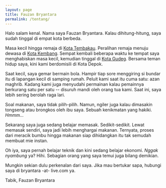 ```yaml
---
layout: page
title: Fauzan Bryantara
permalink: /tentang/
---
```


Halo salam kenal. Nama saya Fauzan Bryantara. Kalau dihitung-hitung, saya sudah tinggal di empat kota berbeda. 

Masa kecil hingga remaja di [Kota Tembakau](https://id.wikipedia.org/wiki/Temanggung). Peralihan remaja menuju dewasa di [Kota Kembang](https://id.wikipedia.org/wiki/Kota_Bandung). Sempat kembali beberapa waktu ke tempat saya menghabiskan masa kecil, kemudian tinggal di [Kota Gudeg](https://id.wikipedia.org/wiki/Kota_Yogyakarta). Bersama teman hidup saya, kini kami berdomisili di Kota Depok.

Saat kecil, saya gemar bermain bola. Hampir tiap sore menggiring si bundar itu di lapangan kecil di samping rumah. Peluit kami saat itu cuma satu: azan maghrib. Kadang kami juga menyudahi permainan kalau pemainnya berkurang satu per satu -- disuruh mandi oleh orang tua kami. Saat ini, saya lebih sering berolah raga lari.

Soal makanan, saya tidak pilih-pilih. Namun, ngiler juga kalau dimasakin tongseng atau brongkos oleh ibu saya. Sebuah kenikmatan yang hakiki. _Hmmm..._

Sekarang saya juga sedang belajar memasak. Sedikit-sedikit. Lewat memasak sendiri, saya jadi lebih menghargai makanan. Ternyata, proses dari meracik bumbu hingga makanan siap dihidangkan itu tak semudah membuat mie instan.

Oh iya, saya pernah belajar teknik dan kini sedang belajar ekonomi. _Nggak nyambung_ ya? Hihi. Sebagian orang yang saya temui juga bilang demikian.

Mungkin sekian dulu perkenalan dari saya. Jika mau bertukar sapa, hubungi saya di bryantara -at- live.com ya.

Tabik,
Fauzan Bryantara
